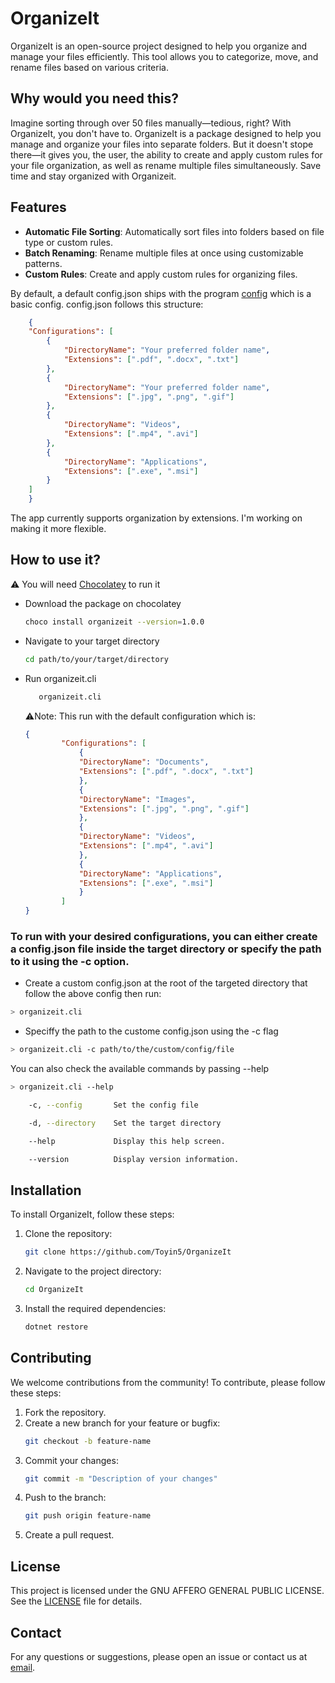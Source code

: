 # OrganizeIt

OrganizeIt is an open-source project designed to help you organize and manage your files efficiently. This tool allows you to categorize, move, and rename files based on various criteria.

## Why would you need this?
Imagine sorting through over 50 files manually—tedious, right? With OrganizeIt, you don't have to. OrganizeIt is a package designed to help you manage and organize your files into separate folders. But it doesn't stope there—it gives you, the user, the ability to create and apply custom rules for your file organization, as well as rename multiple files simultaneously. Save time and stay organized with Organizeit.

## Features

- **Automatic File Sorting**: Automatically sort files into folders based on file type or custom rules.
- **Batch Renaming**: Rename multiple files at once using customizable patterns.
- **Custom Rules**: Create and apply custom rules for organizing files. 

By default, a default config.json ships with the program [config](https://github.com/Toyin5/OrganizeIt/blob/main/OrganizeIt.Cli/config.json) which is a basic config.
config.json follows this structure:
```json
    {
    "Configurations": [
        {
            "DirectoryName": "Your preferred folder name",
            "Extensions": [".pdf", ".docx", ".txt"]
        },
        {
            "DirectoryName": "Your preferred folder name",
            "Extensions": [".jpg", ".png", ".gif"]
        },
        {
            "DirectoryName": "Videos",
            "Extensions": [".mp4", ".avi"]
        },
        {
            "DirectoryName": "Applications",
            "Extensions": [".exe", ".msi"]
        }
    ]
    }
```

The app currently supports organization by extensions. I'm working on making it more flexible.


## How to use it?
⚠️ You will need [Chocolatey](https://chocolatey.org/install) to run it

- Download the package on chocolatey
    ```bash
    choco install organizeit --version=1.0.0
    ```
- Navigate to your target directory
  ```bash
  cd path/to/your/target/directory
  ```
- Run organizeit.cli
    ```bash
       organizeit.cli
    ```
    ⚠️Note: This run with the default configuration which is: 
    
    ```json
    {
            "Configurations": [
                {
                "DirectoryName": "Documents",
                "Extensions": [".pdf", ".docx", ".txt"]
                },
                {
                "DirectoryName": "Images",
                "Extensions": [".jpg", ".png", ".gif"]
                },
                {
                "DirectoryName": "Videos",
                "Extensions": [".mp4", ".avi"]
                },
                {
                "DirectoryName": "Applications",
                "Extensions": [".exe", ".msi"]
                }
            ]
    }
    ```

### To run with your desired configurations, you can either create a config.json file inside the target directory or specify the path to it using the -c option.
- Create a custom config.json at the root of the targeted directory that follow the above config then run:
```bash
> organizeit.cli
```
- Speciffy the path to the custome config.json using the -c flag
```bash
> organizeit.cli -c path/to/the/custom/config/file
```
You can also check the available commands by passing --help
```bash
> organizeit.cli --help
```
```bash
    -c, --config       Set the config file

    -d, --directory    Set the target directory

    --help             Display this help screen.

    --version          Display version information.
```
## Installation

To install OrganizeIt, follow these steps:

1. Clone the repository:
    ```bash
    git clone https://github.com/Toyin5/OrganizeIt
    ```
2. Navigate to the project directory:
    ```bash
    cd OrganizeIt
    ```
3. Install the required dependencies:
    ```bash
    dotnet restore
    ```



## Contributing

We welcome contributions from the community! To contribute, please follow these steps:

1. Fork the repository.
2. Create a new branch for your feature or bugfix:
    ```bash
    git checkout -b feature-name
    ```
3. Commit your changes:
    ```bash
    git commit -m "Description of your changes"
    ```
4. Push to the branch:
    ```bash
    git push origin feature-name
    ```
5. Create a pull request.

## License

This project is licensed under the GNU AFFERO GENERAL PUBLIC LICENSE. See the [LICENSE](https://www.gnu.org/licenses/) file for details.

## Contact

For any questions or suggestions, please open an issue or contact us at [email](mailto:toyinmuhammed50@gmail.com).


